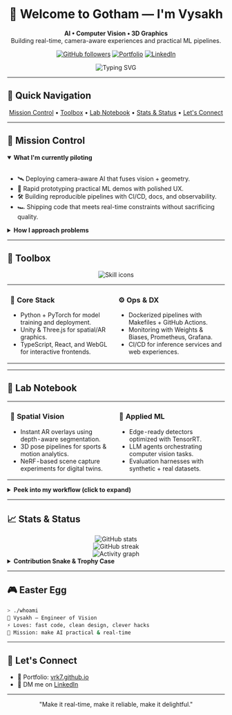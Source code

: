 <!-- Profile README: github.com/vrk7/vrk7 -->

<div align="center">
  <h1>🦇 Welcome to Gotham — I'm Vysakh</h1>
  <p>
    <strong>AI • Computer Vision • 3D Graphics</strong><br/>
    Building real-time, camera-aware experiences and practical ML pipelines.
  </p>

  <p>
    <a href="https://github.com/vrk7?tab=followers"><img src="https://img.shields.io/github/followers/vrk7?label=Followers&logo=github&style=for-the-badge" alt="GitHub followers" /></a>
    <a href="https://vrk7.github.io"><img src="https://img.shields.io/badge/Portfolio-Visit-8E44AD?style=for-the-badge&logo=vercel&logoColor=white" alt="Portfolio" /></a>
    <a href="https://www.linkedin.com/in/vysakh-ramakrishnan/"><img src="https://img.shields.io/badge/LinkedIn-Connect-0A66C2?style=for-the-badge&logo=linkedin" alt="LinkedIn" /></a>
  </p>

  <img src="https://readme-typing-svg.herokuapp.com?size=26&color=8E44AD&center=true&vCenter=true&width=700&lines=AI+Engineer;Computer+Vision+Geek;3D+Graphics+Enthusiast;Real-time+Pipeline+Builder" alt="Typing SVG" />
</div>

---

## 🧭 Quick Navigation

<p align="center">
  <a href="#-mission-control">Mission Control</a> •
  <a href="#-toolbox">Toolbox</a> •
  <a href="#-lab-notebook">Lab Notebook</a> •
  <a href="#-stats--status">Stats & Status</a> •
  <a href="#-lets-connect">Let's Connect</a>
</p>

---

## 🚀 Mission Control

<details open>
  <summary><strong>What I'm currently piloting</strong></summary>
  <br/>
  <ul>
    <li>🛰️ Deploying camera-aware AI that fuses vision + geometry.</li>
    <li>🧪 Rapid prototyping practical ML demos with polished UX.</li>
    <li>🛠️ Building reproducible pipelines with CI/CD, docs, and observability.</li>
    <li>🏎️ Shipping code that meets real-time constraints without sacrificing quality.</li>
  </ul>
</details>

<details>
  <summary><strong>How I approach problems</strong></summary>
  <br/>
  <ul>
    <li>🎯 Product-focused research mindset — align metrics with actual user value.</li>
    <li>🧠 Pair cutting-edge models with pragmatic engineering trade-offs.</li>
    <li>🗺️ Architect for iteration: modular components, automated tests, reproducible envs.</li>
    <li>🤝 Collaborative by default — clear documentation, async-friendly communication.</li>
  </ul>
</details>

---

## 🧰 Toolbox

<p align="center">
  <img src="https://skillicons.dev/icons?i=python,pytorch,opencv,unity,cs,ts,flask,fastapi,threejs,git,linux,docker&perline=6" alt="Skill icons" />
</p>

<table>
  <tr>
    <td>
      <h3>🧱 Core Stack</h3>
      <ul>
        <li>Python + PyTorch for model training and deployment.</li>
        <li>Unity & Three.js for spatial/AR graphics.</li>
        <li>TypeScript, React, and WebGL for interactive frontends.</li>
      </ul>
    </td>
    <td>
      <h3>⚙️ Ops & DX</h3>
      <ul>
        <li>Dockerized pipelines with Makefiles + GitHub Actions.</li>
        <li>Monitoring with Weights & Biases, Prometheus, Grafana.</li>
        <li>CI/CD for inference services and web experiences.</li>
      </ul>
    </td>
  </tr>
</table>

---

## 🧪 Lab Notebook

<table>
  <tr>
    <td width="50%">
      <h3>📸 Spatial Vision</h3>
      <ul>
        <li>Instant AR overlays using depth-aware segmentation.</li>
        <li>3D pose pipelines for sports & motion analytics.</li>
        <li>NeRF-based scene capture experiments for digital twins.</li>
      </ul>
    </td>
    <td width="50%">
      <h3>🤖 Applied ML</h3>
      <ul>
        <li>Edge-ready detectors optimized with TensorRT.</li>
        <li>LLM agents orchestrating computer vision tasks.</li>
        <li>Evaluation harnesses with synthetic + real datasets.</li>
      </ul>
    </td>
  </tr>
</table>

<details>
  <summary><strong>Peek into my workflow (click to expand)</strong></summary>

```mermaid
flowchart TD
  A[💡 Idea] --> B[🔬 Rapid prototype]
  B --> C{📊 Validate}
  C -- metrics hit --> D[🚀 Scale & deploy]
  C -- iterate --> B
  D --> E[📚 Document & demo]
```
</details>

---

## 📈 Stats & Status

<div align="center">
  <img src="https://github-readme-stats.vercel.app/api?username=vrk7&theme=tokyonight&show_icons=true&hide_border=true" alt="GitHub stats" />
  <br/>
  <img src="https://streak-stats.demolab.com?user=vrk7&theme=tokyonight&hide_border=true" alt="GitHub streak" />
  <br/>
  <img src="https://github-readme-activity-graph.vercel.app/graph?username=vrk7&theme=react-dark&hide_border=true" alt="Activity graph" />
</div>

<details>
  <summary><strong>Contribution Snake & Trophy Case</strong></summary>
  <br/>
  <p align="center">
    <picture>
      <source media="(prefers-color-scheme: dark)" srcset="https://raw.githubusercontent.com/Platane/snk/output/github-contribution-grid-snake-dark.svg?user=vrk7" />
      <source media="(prefers-color-scheme: light)" srcset="https://raw.githubusercontent.com/Platane/snk/output/github-contribution-grid-snake.svg?user=vrk7" />
      <img src="https://raw.githubusercontent.com/Platane/snk/output/github-contribution-grid-snake.svg?user=vrk7" alt="Contribution snake animation" />
    </picture>
    <br/>
    <img src="https://github-profile-trophy.vercel.app/?username=vrk7&theme=tokyonight&no-frame=true&column=3&margin-w=15&margin-h=15" alt="GitHub Trophies" />
  </p>
</details>

---

## 🎮 Easter Egg

```bash
> ./whoami
🦇 Vysakh — Engineer of Vision
⚡ Loves: fast code, clean design, clever hacks
🎯 Mission: make AI practical & real-time
```

---

## 🤝 Let's Connect

- 💼 Portfolio: <a href="https://vrk7.github.io" target="_blank" rel="noopener noreferrer">vrk7.github.io</a>
- 💬 DM me on <a href="https://www.linkedin.com/in/vysakh-ramakrishnan/" target="_blank" rel="noopener noreferrer">LinkedIn</a>

---

<p align="center">"Make it real-time, make it reliable, make it delightful."</p>
